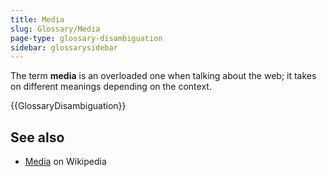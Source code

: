 ```yaml
---
title: Media
slug: Glossary/Media
page-type: glossary-disambiguation
sidebar: glossarysidebar
---
```



The term **media** is an overloaded one when talking about the web; it takes on different meanings depending on the context.

{{GlossaryDisambiguation}}

## See also

- [Media](https://en.wikipedia.org/wiki/Media) on Wikipedia
